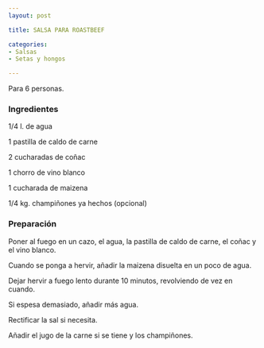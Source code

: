 ```yaml
---
layout: post

title: SALSA PARA ROASTBEEF

categories:
- Salsas
- Setas y hongos

---
```

Para 6 personas.

<h3>Ingredientes</h3>

1/4 l. de agua

1 pastilla de caldo de carne

2 cucharadas de coñac

1 chorro de vino blanco

1 cucharada de maizena

1/4 kg. champiñones ya hechos (opcional)

<h3>Preparación</h3>

Poner al fuego en un cazo, el agua, la pastilla de caldo de carne, el coñac y el vino blanco.

Cuando se ponga a hervir, añadir la maizena disuelta en un poco de agua.

Dejar hervir a fuego lento durante 10 minutos, revolviendo de vez en cuando.

Si espesa demasiado, añadir más agua.

Rectificar la sal si necesita.

Añadir el jugo de la carne si se tiene y los champiñones.

